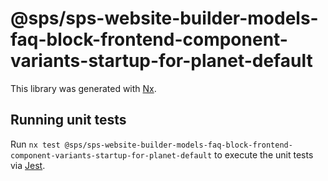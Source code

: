# @sps/sps-website-builder-models-faq-block-frontend-component-variants-startup-for-planet-default

This library was generated with [Nx](https://nx.dev).

## Running unit tests

Run `nx test @sps/sps-website-builder-models-faq-block-frontend-component-variants-startup-for-planet-default` to execute the unit tests via [Jest](https://jestjs.io).
